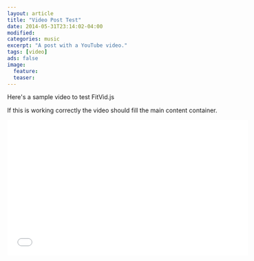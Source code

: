 ```yaml
---
layout: article
title: "Video Post Test"
date: 2014-05-31T23:14:02-04:00
modified:
categories: music
excerpt: "A post with a YouTube video."
tags: [video]
ads: false
image:
  feature:
  teaser:
---
```


Here's a sample video to test FitVid.js

If this is working correctly the video should fill the main content container.

<iframe width="560" height="315" src="//www.youtube.com/embed/0ONYmxlX8fg" frameborder="0"> </iframe>
